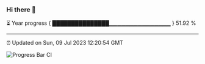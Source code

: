 ### Hi there 👋

⏳ Year progress { ███████████████▁▁▁▁▁▁▁▁▁▁▁▁▁▁▁ } 51.92 %

---

⏰ Updated on Sun, 09 Jul 2023 12:20:54 GMT

![Progress Bar CI](https://github.com/liununu/liununu/workflows/Progress%20Bar%20CI/badge.svg)

